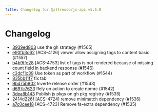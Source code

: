 ```yaml
---
Title: Changelog for @alfresco/js-api v5.5.0
---
```


# Changelog

- [3939ed803](https://github.com/Alfresco/alfresco-js-api/commit/3939ed803) use the gh strategy (#1565)
- [e90fb3c62](https://github.com/Alfresco/alfresco-js-api/commit/e90fb3c62) [ACS-4126] viewer allow assigning tags to content basic (#1557)
- [b4b9ffe28](https://github.com/Alfresco/alfresco-js-api/commit/b4b9ffe28) [ACS-4753] list of tags is not rendered because of missing count field in backend response (#1546)
- [c3dcf1c39](https://github.com/Alfresco/alfresco-js-api/commit/c3dcf1c39) Use token as part of workflow (#1544)
- [835bb11f7](https://github.com/Alfresco/alfresco-js-api/commit/835bb11f7) fix tab
- [9bd75b802](https://github.com/Alfresco/alfresco-js-api/commit/9bd75b802) Inverte release order (#1543)
- [d697c7623](https://github.com/Alfresco/alfresco-js-api/commit/d697c7623) Rely on action to create npmrc (#1542)
- [3dea8b143](https://github.com/Alfresco/alfresco-js-api/commit/3dea8b143) Publish js pkgs on gh pkg registry (#1538)
- [2414d226f](https://github.com/Alfresco/alfresco-js-api/commit/2414d226f) [ACS-4724] remove minimatch dependency (#1536)
- [a7c0cee18](https://github.com/Alfresco/alfresco-js-api/commit/a7c0cee18) [ACS-4723] Remove fs-extra dependency (#1535)

